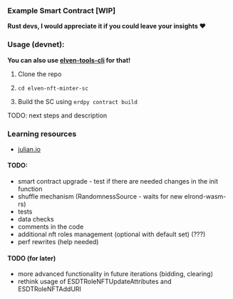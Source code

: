 ### Example Smart Contract [WIP]

**Rust devs, I would appreciate it if you could leave your insights ❤️**

### Usage (devnet):

**You can also use [elven-tools-cli](https://github.com/juliancwirko/elven-tools-cli) for that!**

1. Clone the repo

2. `cd elven-nft-minter-sc`

3. Build the SC using `erdpy contract build`

TODO: next steps and description

### Learning resources

- [julian.io](https://www.julian.io/)


#### TODO:

- smart contract upgrade - test if there are needed changes in the init function
- shuffle mechanism (RandomnessSource - waits for new elrond-wasm-rs)
- tests
- data checks 
- comments in the code
- additional nft roles management (optional with default set) (???)
- perf rewrites (help needed)

#### TODO (for later)
- more advanced functionality in future iterations (bidding, clearing)
- rethink usage of ESDTRoleNFTUpdateAttributes and ESDTRoleNFTAddURI
